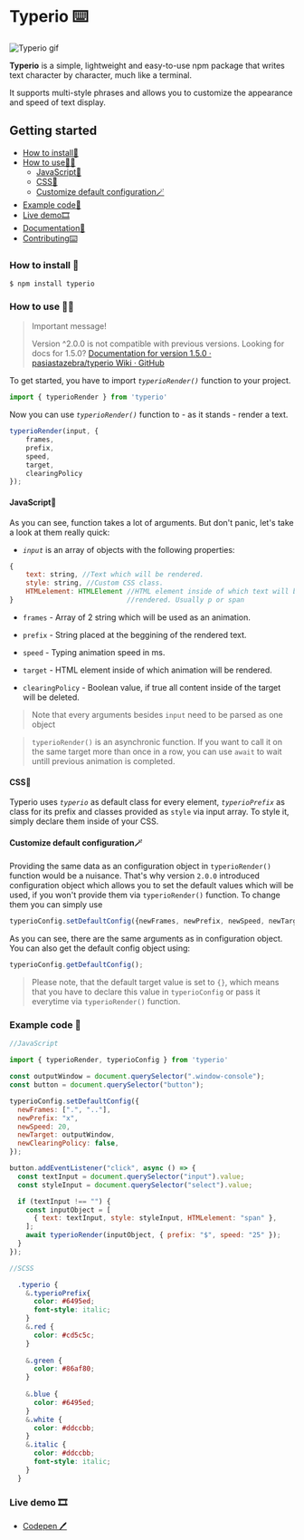 # Typerio ⌨️
![Typerio gif](https://cdn.discordapp.com/attachments/827239377926619170/1204944493892341810/Arc_EsqyfDm9aa.gif?ex=65d69302&is=65c41e02&hm=8517adf99c6341e75da99e5be692911ef714e5ed7bfda977d5bce908ee4d97b4&)

**Typerio** is a simple, lightweight and easy-to-use npm package that writes text character by character, much like a terminal.

It supports multi-style phrases and allows you to customize the appearance and speed of text display.

## Getting started

- [How to install📩](#how-to-install-)
- [How to use🤷‍♂️](#how-to-use)
  - [JavaScript💛](#javascript)
  - [CSS💙](#css)
  - [Customize default configuration🪄](#customize-default-configuration)
- [Example code👀](#example-code-)
- [Live demo🎞️](#live-demo-)
- [Documentation📙](https://github.com/pasiastazebra/typerio/wiki/Documentation-for-versions-2.x.x)
- [Contributing⌨️](CONTRIBUTING.md)

### How to install 📩

```console
$ npm install typerio
```

### How to use 🤷‍♂️

> Important message!
> 
> Version ^2.0.0 is not compatible with previous versions. Looking for docs for 1.5.0? [Documentation for version 1.5.0 · pasiastazebra/typerio Wiki · GitHub](https://github.com/pasiastazebra/typerio/wiki/Documentation-for-version-1.5.0)

To get started, you have to import _`typerioRender()`_ function to your project.

```javascript
import { typerioRender } from 'typerio'
```

Now you can use _`typerioRender()`_ function to - as it stands - render a text.

```javascript
typerioRender(input, {
    frames,
    prefix,
    speed,
    target,
    clearingPolicy
});
```

#### JavaScript💛

As you can see, function takes a lot of arguments. But don't panic, let's take a look at them really quick:

- _`input`_ is an array of objects with the following properties:
  

```javascript
{
    text: string, //Text which will be rendered.
    style: string, //Custom CSS class.
    HTMLelement: HTMLElement //HTML element inside of which text will be
}                            //rendered. Usually p or span
```

- `frames` - Array of 2 string which will be used as an animation.
  
- `prefix` - String placed at the beggining of the rendered text.
  
- `speed` - Typing animation speed in ms.
  
- `target` - HTML element inside of which animation will be rendered.
  
- `clearingPolicy` - Boolean value, if true all content inside of the target will be deleted.
  

> Note that every arguments besides `input` need to be parsed as one object

> `typerioRender()` is an asynchronic function. If you want to call it on the same target more than once in a row, you can use `await` to wait untill previous animation is completed.

#### CSS💙

Typerio uses _`typerio`_ as default class for every element, *`typerioPrefix`* as class for its prefix and classes provided as `style` via input array. To style it, simply declare them inside of your CSS.

#### Customize default configuration🪄

Providing the same data as an configuration object in `typerioRender()` function would be a nuisance. That's why version `2.0.0` introduced configuration object which allows you to set the default values which will be used, if you won't provide them via `typerioRender()` function. To change them you can simply use

```javascript
typerioConfig.setDefaultConfig({newFrames, newPrefix, newSpeed, newTarget, newClearingPolicy});;
```

As you can see, there are the same arguments as in configuration object. You can also get the default config object using:

```javascript
typerioConfig.getDefaultConfig();
```

> Please note, that the default target value is set to `{}`, which means that you have to declare this value in `typerioConfig` or pass it everytime via `typerioRender()` function.

### Example code 👀

```javascript
//JavaScript

import { typerioRender, typerioConfig } from 'typerio'

const outputWindow = document.querySelector(".window-console");
const button = document.querySelector("button");

typerioConfig.setDefaultConfig({
  newFrames: [".", ".."],
  newPrefix: "x",
  newSpeed: 20,
  newTarget: outputWindow,
  newClearingPolicy: false,
});

button.addEventListener("click", async () => {
  const textInput = document.querySelector("input").value;
  const styleInput = document.querySelector("select").value;

  if (textInput !== "") {
    const inputObject = [
      { text: textInput, style: styleInput, HTMLelement: "span" },
    ];
    await typerioRender(inputObject, { prefix: "$", speed: "25" });
  }
});
```

```scss
//SCSS

  .typerio {
    &.typerioPrefix{
      color: #6495ed;
      font-style: italic;
    }
    &.red {
      color: #cd5c5c;
    }
  
    &.green {
      color: #86af80;
    }
  
    &.blue {
      color: #6495ed;
    }
    &.white {
      color: #ddccbb;
    }
    &.italic {
      color: #ddccbb;
      font-style: italic;
    }
  }
```

### Live demo 🎞️

- [Codepen 🖊️](https://codepen.io/pasiastazebra/pen/XWGqBLJ)